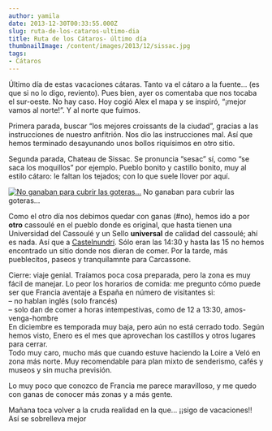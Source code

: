 ```yaml
---
author: yamila
date: 2013-12-30T00:33:55.000Z
slug: ruta-de-los-cataros-ultimo-dia
title: Ruta de los Cátaros- último día
thumbnailImage: /content/images/2013/12/sissac.jpg
tags:
- Cátaros
---
```



Último día de estas vacaciones cátaras. Tanto va el cátaro a la fuente… (es que si no lo digo, reviento). Pues bien, ayer os comentaba que nos tocaba el sur-oeste. No hay caso. Hoy cogió Alex el mapa y se inspiró, “¡mejor vamos al norte!”. Y al norte que fuimos.

Primera parada, buscar “los mejores croissants de la ciudad”, gracias a las instrucciones de nuestro anfitrión. Nos dio las instrucciones mal. Así que hemos terminado desayunando unos bollos riquísimos en otro sitio.

Segunda parada, Chateau de Sissac. Se pronuncia “sesac” sí, como “se saca los moquillos” por ejemplo. Pueblo bonito y castillo bonito, muy al estilo cátaro: le faltan los tejados; con lo que suele llover por aquí.

[![No ganaban para cubrir las goteras...](/content/images/2013/12/sissac.jpg#small)](/content/images/2013/12/sissac.jpg#full)
No ganaban para cubrir las goteras…

Como el otro día nos debimos quedar con ganas (#no), hemos ido a por **otro** cassoulé en el pueblo donde es original, que hasta tienen una Universidad del Cassoulé y un Sello **universal** de calidad del cassoulé; ahí es nada. Así que a [Castelnundrí](). Sólo eran las 14:30 y hasta las 15 no hemos encontrado un sitio donde nos dieran de comer. Por la tarde, más pueblecitos, paseos y tranquilamnte para Carcassone.

Cierre: viaje genial. Traíamos poca cosa preparada, pero la zona es muy fácil de manejar. Lo peor los horarios de comida: me pregunto cómo puede ser que Francia aventaje a España en número de visitantes si:  
 – no hablan inglés (solo francés)  
 – solo dan de comer a horas intempestivas, como de 12 a 13:30, amos-venga-hombre  
 En diciembre es temporada muy baja, pero aún no está cerrado todo. Según hemos visto, Enero es el mes que aprovechan los castillos y otros lugares para cerrar.  
 Todo muy caro, mucho más que cuando estuve haciendo la Loire a Veló en zona más norte. Muy recomendable para plan mixto de senderismo, cafés y museos y sin mucha previsión.

Lo muy poco que conozco de Francia me parece maravilloso, y me quedo con ganas de conocer más zonas y a más gente.

Mañana toca volver a la cruda realidad en la que… ¡¡sigo de vacaciones!! Así se sobrelleva mejor 


